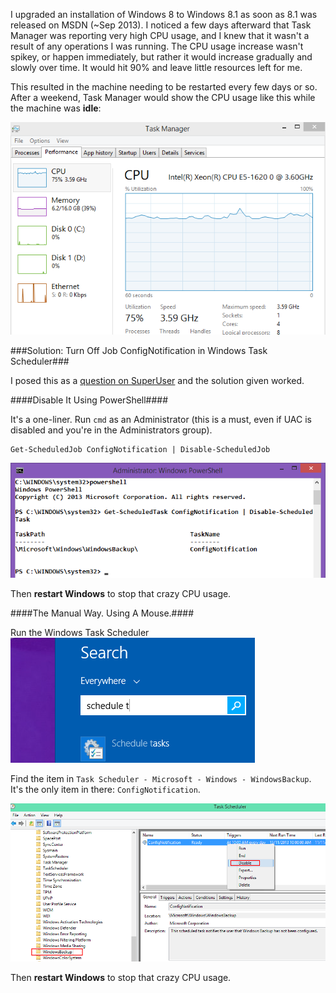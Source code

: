 <!--{PublishedOn:"2013-11-13T20:22",Title:"Upgrading To Windows 8.1 Causes Gradually Increasing CPU Usage",Intro:"High CPU usage in Windows 8.1 "}-->
I upgraded an installation of Windows 8 to Windows 8.1 as soon as 8.1 was released on MSDN (~Sep 2013). I noticed a few days afterward that Task Manager was reporting very high CPU usage, and I knew that it wasn't a result of any operations I was running. The CPU usage increase wasn't spikey, or happen immediately, but rather it would increase gradually and slowly over time. It would hit 90% and leave little resources left for me.

This resulted in the machine needing to be restarted every few days or so. After a weekend, Task Manager would show the CPU usage like this while the machine was **idle**:

![CPU usage at idle after a long weekend](img/win81-highcpu-task-mgr.png)


###Solution: Turn Off Job ConfigNotification in Windows Task Scheduler###

I posed this as a [question on SuperUser](http://superuser.com/q/674999/1455) and the solution given worked.

####Disable It Using PowerShell####

It's a one-liner. Run `cmd` as an Administrator (this is a must, even if UAC is disabled and you're in the Administrators group).

    Get-ScheduledJob ConfigNotification | Disable-ScheduledJob 


![](img/win81-highcpu-disable-using-powershell.png)

Then **restart Windows** to stop that crazy CPU usage.

####The Manual Way. Using A Mouse.####

Run the Windows Task Scheduler
![](img/win81-highcpu-schedule-tasks.png)

Find the item in `Task Scheduler - Microsoft - Windows - WindowsBackup`. It's the only item in there: `ConfigNotification`.

![](img/win81-highcpu-schedule-disable-confignotification.png)

Then **restart Windows** to stop that crazy CPU usage.